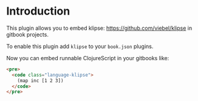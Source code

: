 # Introduction

This plugin allows you to embed klipse: https://github.com/viebel/klipse
in gitbook projects.

To enable this plugin add `klipse` to your `book.json` plugins.

Now you can embed runnable ClojureScript in your gitbooks like:

```html
<pre>
  <code class="language-klipse">
    (map inc [1 2 3])
  </code>
</pre>
```
